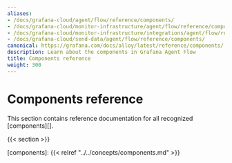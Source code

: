 ```yaml
---
aliases:
- /docs/grafana-cloud/agent/flow/reference/components/
- /docs/grafana-cloud/monitor-infrastructure/agent/flow/reference/components/
- /docs/grafana-cloud/monitor-infrastructure/integrations/agent/flow/reference/components/
- /docs/grafana-cloud/send-data/agent/flow/reference/components/
canonical: https://grafana.com/docs/alloy/latest/reference/components/
description: Learn about the components in Grafana Agent Flow
title: Components reference
weight: 300
---
```


# Components reference

This section contains reference documentation for all recognized [components][].

{{< section >}}

[components]: {{< relref "../../concepts/components.md" >}}
